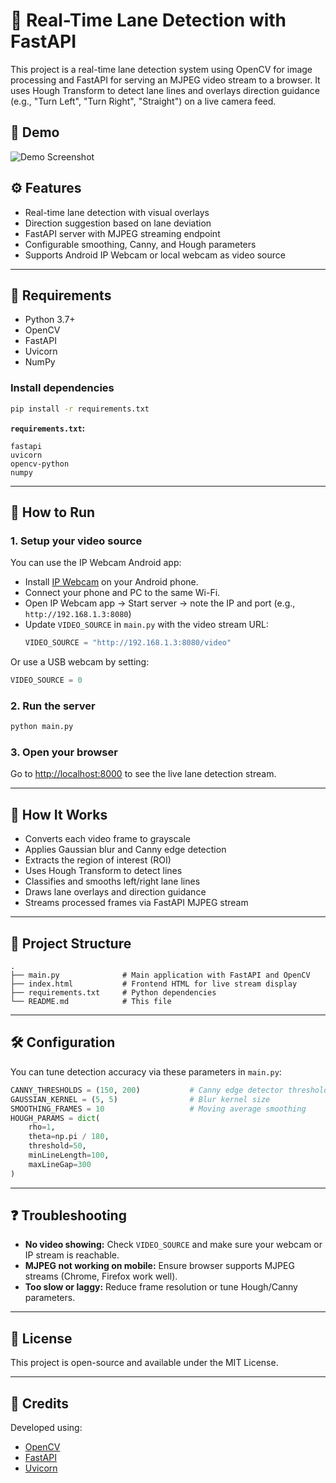 # 🚗 Real-Time Lane Detection with FastAPI

This project is a real-time lane detection system using OpenCV for image processing and FastAPI for serving an MJPEG video stream to a browser. It uses Hough Transform to detect lane lines and overlays direction guidance (e.g., "Turn Left", "Turn Right", "Straight") on a live camera feed.

## 📸 Demo

![Demo Screenshot](demo-screenshot.png) <!-- Optional: Replace with your own screenshot or remove -->

## ⚙️ Features

- Real-time lane detection with visual overlays
- Direction suggestion based on lane deviation
- FastAPI server with MJPEG streaming endpoint
- Configurable smoothing, Canny, and Hough parameters
- Supports Android IP Webcam or local webcam as video source

---

## 🧰 Requirements

- Python 3.7+
- OpenCV
- FastAPI
- Uvicorn
- NumPy

### Install dependencies

```bash
pip install -r requirements.txt
```

**`requirements.txt`:**

```
fastapi
uvicorn
opencv-python
numpy
```

---

## 🚀 How to Run

### 1. Setup your video source

You can use the IP Webcam Android app:

- Install [IP Webcam](https://play.google.com/store/apps/details?id=com.pas.webcam) on your Android phone.
- Connect your phone and PC to the same Wi-Fi.
- Open IP Webcam app → Start server → note the IP and port (e.g., `http://192.168.1.3:8080`)
- Update `VIDEO_SOURCE` in `main.py` with the video stream URL:
  ```python
  VIDEO_SOURCE = "http://192.168.1.3:8080/video"
  ```

Or use a USB webcam by setting:

```python
VIDEO_SOURCE = 0
```

### 2. Run the server

```bash
python main.py
```

### 3. Open your browser

Go to [http://localhost:8000](http://localhost:8000) to see the live lane detection stream.

---

## 🧠 How It Works

- Converts each video frame to grayscale
- Applies Gaussian blur and Canny edge detection
- Extracts the region of interest (ROI)
- Uses Hough Transform to detect lines
- Classifies and smooths left/right lane lines
- Draws lane overlays and direction guidance
- Streams processed frames via FastAPI MJPEG stream

---

## 📁 Project Structure

```
.
├── main.py              # Main application with FastAPI and OpenCV
├── index.html           # Frontend HTML for live stream display
├── requirements.txt     # Python dependencies
└── README.md            # This file
```

---

## 🛠 Configuration

You can tune detection accuracy via these parameters in `main.py`:

```python
CANNY_THRESHOLDS = (150, 200)           # Canny edge detector thresholds
GAUSSIAN_KERNEL = (5, 5)                # Blur kernel size
SMOOTHING_FRAMES = 10                   # Moving average smoothing
HOUGH_PARAMS = dict(
    rho=1,
    theta=np.pi / 180,
    threshold=50,
    minLineLength=100,
    maxLineGap=300
)
```

---

## ❓ Troubleshooting

- **No video showing:** Check `VIDEO_SOURCE` and make sure your webcam or IP stream is reachable.
- **MJPEG not working on mobile:** Ensure browser supports MJPEG streams (Chrome, Firefox work well).
- **Too slow or laggy:** Reduce frame resolution or tune Hough/Canny parameters.

---

## 📜 License

This project is open-source and available under the MIT License.

---

## 🙌 Credits

Developed using:

- [OpenCV](https://opencv.org/)
- [FastAPI](https://fastapi.tiangolo.com/)
- [Uvicorn](https://www.uvicorn.org/)